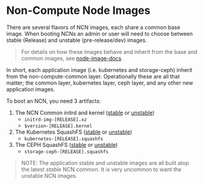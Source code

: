 # Non-Compute Node Images

There are several flavors of NCN images, each share a common base image. When booting NCNs an admin or user will need to choose between
stable (Release) and unstable (pre-release/dev) images.

> For details on how these images behave and inherit from the base and common images, see [node-image-docs][1].

In short, each application image (i.e. kubernetes and storage-ceph) inherit from the non-compute-common layer. Operationally these are all
that matter; the common layer, kubernetes layer, ceph layer, and any other new application images.

To boot an NCN, you need 3 artifacts:

1. The NCN Common initrd and kernel ([stable][2] or [unstable][3])
    - `initrd-img-[RELEASE].xz`
    - `$version-[RELEASE].kernel`
2. The Kubernetes SquashFS ([stable][4] or [unstable][5])
    - `kubernetes-[RELEASE].squashfs`
3. The CEPH SquashFS ([stable][6] or [unstable][7])
    - `storage-ceph-[RELEASE].squashfs`

> NOTE: The application stable and unstable images are all built atop the latest _stable_ NCN common. It is very uncommon to want the unstable NCN images.

[1]: https://stash.us.cray.com/projects/CLOUD/repos/node-image-docs/browse
[2]: http://arti.dev.cray.com/artifactory/node-images-stable-local/shasta/non-compute-common
[3]: http://arti.dev.cray.com/artifactory/node-images-unstable-local/shasta/non-compute-common
[4]: http://arti.dev.cray.com/artifactory/node-images-stable-local/shasta/kubernetes
[5]: http://arti.dev.cray.com/artifactory/node-images-unstable-local/shasta/kubernetes
[6]: http://arti.dev.cray.com/artifactory/node-images-stable-local/shasta/storage-ceph
[7]: http://arti.dev.cray.com/artifactory/node-images-unstable-local/shasta/storage-ceph

